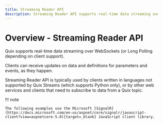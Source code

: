 ```yaml
---
title: Streaming Reader API
description: Streaming Reader API supports real-time data streaming over WebSockets.
---
```


# Overview - Streaming Reader API

Quix supports real-time data streaming over WebSockets (or Long Polling depending on client support). 

Clients can receive updates on data and definitions for parameters and events, as they happen. 

Streaming Reader API is typically used by clients written in languages not supported by Quix Streams (which supports Python only), or by other web services and clients that need to subscribe to data from a Quix topic.

!!! note

    The following examples use the Microsoft [SignalR](https://docs.microsoft.com/en-us/aspnet/core/signalr/javascript-client?view=aspnetcore-5.0){target=_blank} JavaScript client library.

